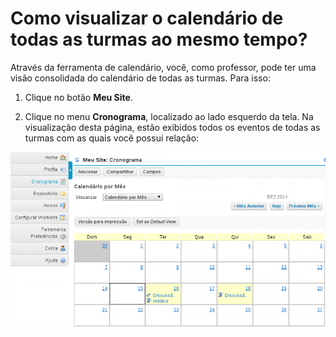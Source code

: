 # Como visualizar o calendário de todas as turmas ao mesmo tempo?

Através da ferramenta de calendário, você, como professor, pode ter uma visão consolidada do calendário de todas as turmas. Para isso:

1. Clique no botão **Meu Site**.

2. Clique no menu **Cronograma**, localizado ao lado esquerdo da tela. Na visualização desta página, estão exibidos todos os eventos de todas as turmas com as quais você possui relação: 

![](images/calendar.png)